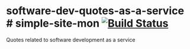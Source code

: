 # software-dev-quotes-as-a-service # simple-site-mon [![Build Status](https://travis-ci.org/gernd/software-dev-quotes-as-a-service.svg?branch=master)](https://travis-ci.org/gernd/software-dev-quotes-as-a-service)
Quotes related to software development as a service
